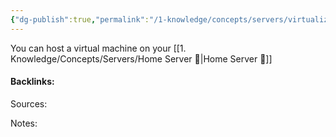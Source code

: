 ```yaml
---
{"dg-publish":true,"permalink":"/1-knowledge/concepts/servers/virtualization-playground/","tags":["servers"],"created":"2025-07-25T12:42:42.253+10:00","updated":"2025-08-06T16:22:33.203+10:00"}
---
```


You can host a virtual machine on your [[1. Knowledge/Concepts/Servers/Home Server 🌳\|Home Server 🌳]]



#### Backlinks:
Sources:


Notes:
